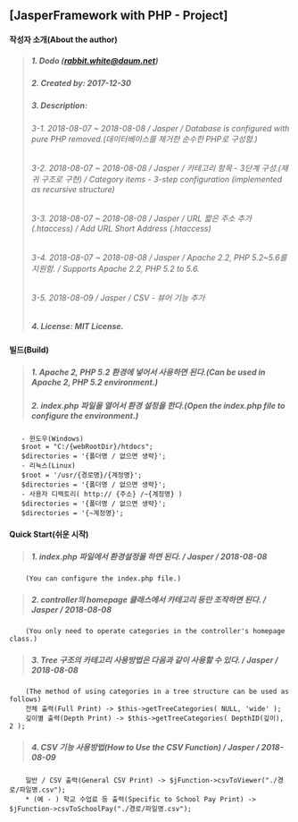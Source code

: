 ## [JasperFramework with PHP - Project]

#### 작성자 소개(About the author)
> ##### 1. Dodo (rabbit.white@daum.net)
> ##### 2. Created by: 2017-12-30
> ##### 3. Description: 
> ###### 3-1. 2018-08-07 ~ 2018-08-08 / Jasper / Database is configured with pure PHP removed.(데이터베이스를 제거한 순수한 PHP로 구성함.)
> ###### 3-2. 2018-08-07 ~ 2018-08-08 / Jasper / 카테고리 항목 - 3단계 구성.(재귀 구조로 구현) / Category items - 3-step configuration (implemented as recursive structure)
> ###### 3-3. 2018-08-07 ~ 2018-08-08 / Jasper / URL 짧은 주소 추가(.htaccess) / Add URL Short Address (.htaccess)
> ###### 3-4. 2018-08-07 ~ 2018-08-08 / Jasper / Apache 2.2, PHP 5.2~5.6를 지원함. / Supports Apache 2.2, PHP 5.2 to 5.6.
> ###### 3-5. 2018-08-09 / Jasper / CSV - 뷰어 기능 추가
> ##### 4. License: MIT License.

#### 빌드(Build)
> ##### 1. Apache 2, PHP 5.2 환경에 넣어서 사용하면 된다.(Can be used in Apache 2, PHP 5.2 environment.)
> ##### 2. index.php 파일을 열어서 환경 설정을 한다.(Open the index.php file to configure the environment.)
       - 윈도우(Windows)
       $root = "C:/{webRootDir}/htdocs";
       $directories = '{폴더명 / 없으면 생략}';
       - 리눅스(Linux)
       $root = '/usr/{경로명}/{계정명}';
       $directories = '{폴더명 / 없으면 생략}';
       - 사용자 디렉토리( http:// {주소} /~{계정명} )
       $directories = '{폴더명 / 없으면 생략}';
       $directories = '{~계정명}';

#### Quick Start(쉬운 시작)
> ##### 1. index.php 파일에서 환경설정을 하면 된다. / Jasper / 2018-08-08
        (You can configure the index.php file.)
> ##### 2. controller의 homepage 클래스에서 카테고리 등만 조작하면 된다. / Jasper / 2018-08-08
        (You only need to operate categories in the controller's homepage class.)
> ##### 3. Tree 구조의 카테고리 사용방법은 다음과 같이 사용할 수 있다. / Jasper / 2018-08-08
        (The method of using categories in a tree structure can be used as follows)
        전체 출력(Full Print) -> $this->getTreeCategories( NULL, 'wide' );
        깊이별 출력(Depth Print) -> $this->getTreeCategories( DepthID(깊이), 2 );
> ##### 4. CSV 기능 사용방법(How to Use the CSV Function) / Jasper / 2018-08-09
        일반 / CSV 출력(General CSV Print) -> $jFunction->csvToViewer("./경로/파일명.csv");
        * (예 - ) 학교 수업료 등 출력(Specific to School Pay Print) -> $jFunction->csvToSchoolPay("./경로/파일명.csv");
